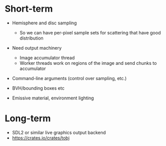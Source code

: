 
Short-term
==========

* Hemisphere and disc sampling
  * So we can have per-pixel sample sets for scattering that have good
    distribution

* Need output machinery
  * Image accumulator thread
  * Worker threads work on regions of the image and send chunks to
    accumulator

* Command-line arguments (control over sampling, etc.)

* BVH/bounding boxes etc

* Emissive material, environment lighting

Long-term
=========

* SDL2 or similar live graphics output backend
* https://crates.io/crates/tobj
